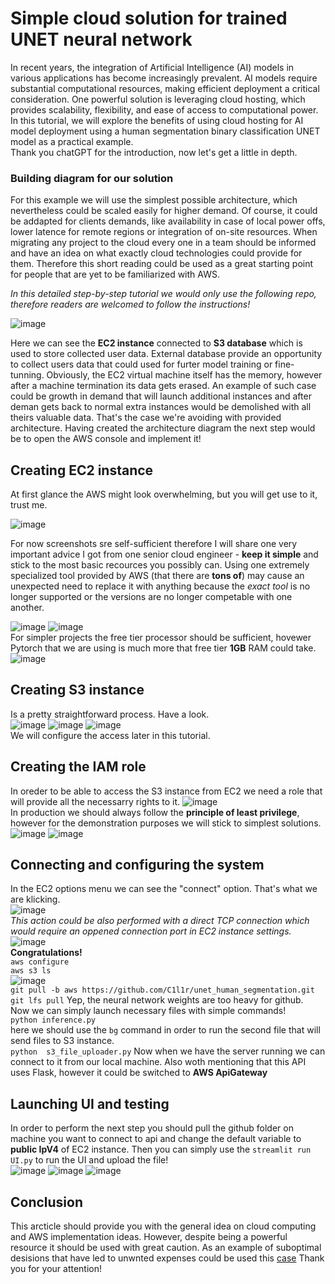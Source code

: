 # Simple cloud solution for trained UNET neural network
In recent years, the integration of Artificial Intelligence (AI) models in various applications has become increasingly prevalent. AI models require substantial computational resources, making efficient deployment a critical consideration. One powerful solution is leveraging cloud hosting, which provides scalability, flexibility, and ease of access to computational power. In this tutorial, we will explore the benefits of using cloud hosting for AI model deployment using a human segmentation binary classification UNET model as a practical example.\
Thank you chatGPT for the introduction, now let's get a little in depth.
### Building diagram for our solution
For this example we will use the simplest possible architecture, which nevertheless could be scaled easily for higher demand. Of course, it could be addapted for clients demands, like availability in case of local power offs, lower latence for remote regions or integration of on-site resources.
When migrating any project to the cloud every one in a team should be informed and have an idea on what exactly cloud technologies could provide for them. Therefore this short reading could be used as a great starting point for people that are yet to be familiarized with AWS.

_In this detailed step-by-step tutorial we would only use the following repo, therefore readers are welcomed to follow the instructions!_

![image](https://github.com/C1l1r/unet_human_segmentation/blob/aws/images/Updated_diagram.png)

Here we can see the **EC2 instance** connected to **S3 database** which is used to store collected user data. External database provide an opportunity to collect users data that could used for furter model training or fine-tunning. Obviously, the EC2 virtual machine itself has the memory, however after a machine termination its data gets erased. An example of such case could be growth in demand that will launch additional instances and after deman gets back to normal extra instances would be demolished with all theirs valuable data. That's the case we're avoiding with provided architecture. Having created the architecture diagram the next step would be to open the AWS console and implement it!

## Creating EC2 instance 
At first glance the AWS might look overwhelming, but you will get use to it, trust me. 

![image](https://github.com/C1l1r/unet_human_segmentation/blob/aws/images/console.png)

For now screenshots sre self-sufficient therefore I will share one very important advice I got from one senior cloud engineer - **keep it simple** and stick to the most basic recources you possibly can. Using one extremely specialized tool provided by AWS (that there are **tons of**) may cause an unexpected need to replace it with anything because the _exact tool_ is no longer supported or the versions are no longer competable with one another. 

![image](https://github.com/C1l1r/unet_human_segmentation/blob/aws/images/ec2_creation.png)
![image](https://github.com/C1l1r/unet_human_segmentation/blob/aws/images/choosing_processor.png)\
For simpler projects the free tier processor should be sufficient, hovewer Pytorch that we are using is much more that free tier **1GB** RAM could take.\
![image](https://github.com/C1l1r/unet_human_segmentation/blob/aws/images/instance_created.png)

## Creating S3 instance
Is a pretty straightforward process. Have a look.\
![image](https://github.com/C1l1r/unet_human_segmentation/blob/aws/images/database_creation.png)
![image](https://github.com/C1l1r/unet_human_segmentation/blob/aws/images/s3_bucket_options.png)
![image](https://github.com/C1l1r/unet_human_segmentation/blob/aws/images/s3_acess_option.png)\
We will configure the access later in this tutorial.
## Creating the IAM role
In oreder to be able to access the S3 instance from EC2 we need a role that will provide all the necessarry rights to it.
![image](https://github.com/C1l1r/unet_human_segmentation/blob/aws/images/create_iam_policy.png)\
In production we should always follow the **principle of least privilege**, however for the demonstration purposes we will stick to simplest solutions.\
![image](https://github.com/C1l1r/unet_human_segmentation/blob/aws/images/adding_policies.png)
![image](https://github.com/C1l1r/unet_human_segmentation/blob/aws/images/adding_policies2.png)
## Connecting and configuring the system
In the EC2 options menu we can see the "connect" option. That's what we are klicking.\
![image](https://github.com/C1l1r/unet_human_segmentation/blob/aws/images/connecting_to_instance.png)\
_This action could be also performed with a direct TCP connection which would require an oppened connection port in EC2 instance settings._
![image](https://github.com/C1l1r/unet_human_segmentation/blob/aws/images/connection_establioshed.png)\
**Congratulations!**\
```aws configure```\
```aws s3 ls```\
![image](https://github.com/C1l1r/unet_human_segmentation/blob/aws/images/opened_ec2_console.png)\
```git pull -b aws https://github.com/C1l1r/unet_human_segmentation.git``` \
```git lfs pull``` Yep, the neural network weights are too heavy for github.\
Now we can simply launch necessary files with simple commands!\
```python inference.py```\
here we should use the ```bg``` command in order to run the second file that will send files to S3 instance.\
```python  s3_file_uploader.py```
Now when we have the server running we can connect to it from our local machine. Also woth mentioning that this API uses Flask, however it could be switched to **AWS ApiGateway**
## Launching UI and testing
In order to perform the next step you should pull the github folder on machine you want to connect to api and change the default variable to **public IpV4** of EC2 instance. 
Then you can simply use the ```streamlit run UI.py``` to run the UI and upload the file!\
![image](https://github.com/C1l1r/unet_human_segmentation/blob/aws/images/UI_with_uploaded_video.png)
![image](https://github.com/C1l1r/unet_human_segmentation/blob/aws/images/video_saved.png)
![image](https://github.com/C1l1r/unet_human_segmentation/blob/aws/images/file_on_s3.png)
## Conclusion
This arcticle should provide you with the general idea on cloud computing and AWS implementation ideas. However, despite being a powerful resource it should be used with great caution. As an example of suboptimal desisions that have led to unwnted expenses could be used this [case](https://devclass.com/2023/05/05/reduce-costs-by-90-by-moving-from-microservices-to-monolith-amazon-internal-case-study-raises-eyebrows/) Thank you for your attention!
